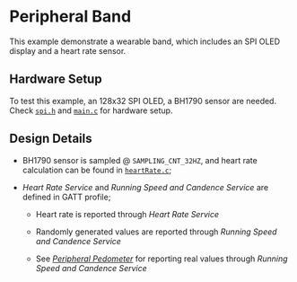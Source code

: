# Peripheral Band

This example demonstrate a wearable band, which includes an SPI OLED display and a heart rate sensor.

## Hardware Setup

To test this example, an 128x32 SPI OLED, a BH1790 sensor are needed. Check [`spi.h`](../src/spi.h)
and [`main.c`](../src/main.c) for hardware setup.

## Design Details

* BH1790 sensor is sampled @ `SAMPLING_CNT_32HZ`, and heart rate calculation can be found in
    [`heartRate.c`](../src/bh1790/heartRate.c);

* _Heart Rate Service_ and _Running Speed and Candence Service_ are defined in GATT profile;

    * Heart rate is reported through _Heart Rate Service_

    * Randomly generated values are reported through _Running Speed and Candence Service_

    * See [_Peripheral Pedometer_](../../peripheral_pedometer/doc/index.md) for reporting real values
      through _Running Speed and Candence Service_
